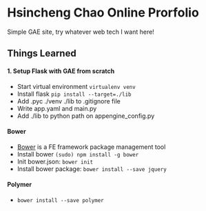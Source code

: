 # Hsincheng Chao Online Prorfolio

Simple GAE site, try whatever web tech I want here!

## Things Learned
#### 1. Setup Flask with GAE from scratch
* Start virtual environment `virtualenv venv`
* Install flask `pip install --target=./lib`
* Add .pyc ./venv ./lib to .gitignore file
* Write app.yaml and main.py
* Add ./lib to python path on appengine_config.py

#### Bower
* [Bower][1] is a FE framework package management tool
* Install bower `(sudo) npm install -g bower`
* Init bower.json: `bower init`
* Install bower package: `bower install --save jquery`

#### Polymer
* `bower install --save polymer`




[1]: http://bower.io/